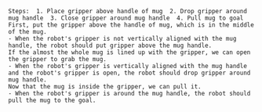 
    Steps:  1. Place gripper above handle of mug  2. Drop gripper around mug handle  3. Close gripper around mug handle  4. Pull mug to goal
    First, put the gripper above the handle of mug, which is in the middle of the mug.
    - When the robot's gripper is not vertically aligned with the mug handle, the robot should put gripper above the mug handle.
    If the almost the whole mug is lined up with the gripper, we can open the gripper to grab the mug.
    - When the robot's gripper is vertically aligned with the mug handle and the robot's gripper is open, the robot should drop gripper around mug handle.
    Now that the mug is inside the gripper, we can pull it.
    - When the robot's gripper is around the mug handle, the robot should pull the mug to the goal.